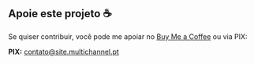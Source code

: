 ## Apoie este projeto ☕  

Se quiser contribuir, você pode me apoiar no [Buy Me a Coffee](https://www.buymeacoffee.com/pablowilliam) ou via PIX:  

**PIX:** contato@site.multichannel.pt  
